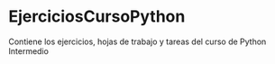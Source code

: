 # EjerciciosCursoPython
Contiene los ejercicios, hojas de trabajo y tareas del curso de Python Intermedio
